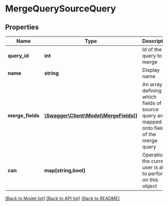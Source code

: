 # MergeQuerySourceQuery

## Properties
Name | Type | Description | Notes
------------ | ------------- | ------------- | -------------
**query_id** | **int** | Id of the query to merge | [optional] 
**name** | **string** | Display name | [optional] 
**merge_fields** | [**\Swagger\Client\Model\MergeFields[]**](MergeFields.md) | An array defining which fields of the source query are mapped onto fields of the merge query | [optional] 
**can** | **map[string,bool]** | Operations the current user is able to perform on this object | [optional] 

[[Back to Model list]](../README.md#documentation-for-models) [[Back to API list]](../README.md#documentation-for-api-endpoints) [[Back to README]](../README.md)


